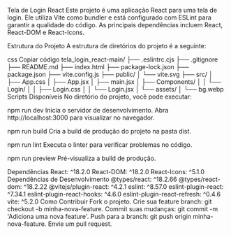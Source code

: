Tela de Login React
Este projeto é uma aplicação React para uma tela de login. Ele utiliza Vite como bundler e está configurado com ESLint para garantir a qualidade do código. As principais dependências incluem React, React-DOM e React-Icons.

Estrutura do Projeto
A estrutura de diretórios do projeto é a seguinte:

css
Copiar código
tela_login_react-main/
├── .eslintrc.cjs
├── .gitignore
├── README.md
├── index.html
├── package-lock.json
├── package.json
├── vite.config.js
├── public/
│   └── vite.svg
├── src/
│   ├── App.css
│   ├── App.jsx
│   ├── main.jsx
│   ├── Components/
│   │   └── Login/
│   │       ├── Login.css
│   │       └── Login.jsx
│   └── assets/
│       └── bg.webp
Scripts Disponíveis
No diretório do projeto, você pode executar:

npm run dev
Inicia o servidor de desenvolvimento.
Abra http://localhost:3000 para visualizar no navegador.

npm run build
Cria a build de produção do projeto na pasta dist.

npm run lint
Executa o linter para verificar problemas no código.

npm run preview
Pré-visualiza a build de produção.

Dependências
React: ^18.2.0
React-DOM: ^18.2.0
React-Icons: ^5.1.0
Dependências de Desenvolvimento
@types/react: ^18.2.66
@types/react-dom: ^18.2.22
@vitejs/plugin-react: ^4.2.1
eslint: ^8.57.0
eslint-plugin-react: ^7.34.1
eslint-plugin-react-hooks: ^4.6.0
eslint-plugin-react-refresh: ^0.4.6
vite: ^5.2.0
Como Contribuir
Fork o projeto.
Crie sua feature branch: git checkout -b minha-nova-feature.
Commit suas mudanças: git commit -m 'Adiciona uma nova feature'.
Push para a branch: git push origin minha-nova-feature.
Envie um pull request.
